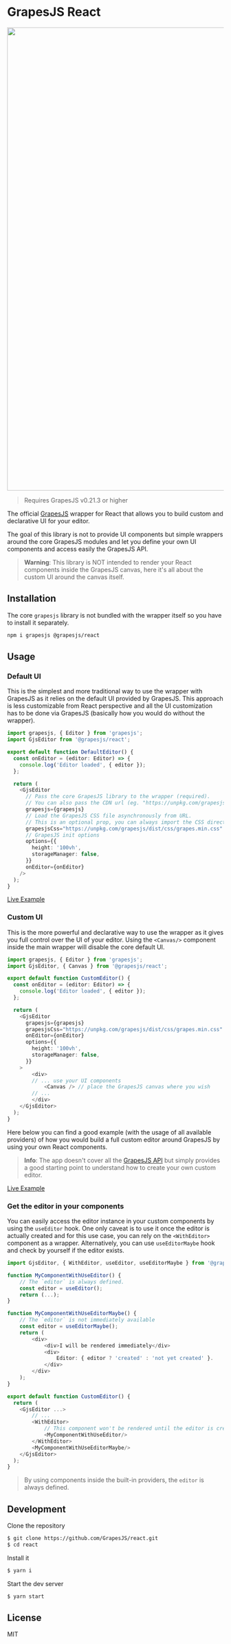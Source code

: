 # GrapesJS React

<img width="1075" src="https://github.com/GrapesJS/react/assets/11614725/ca2cdbef-4ad2-4e5e-b0a1-c8218065efca">

> Requires GrapesJS v0.21.3 or higher

The official [GrapesJS](https://grapesjs.com) wrapper for React that allows you to build custom and declarative UI for your editor.

The goal of this library is not to provide UI components but simple wrappers around the core GrapesJS modules and let you define your own UI components and access easily the GrapesJS API.

> **Warning**: This library is NOT intended to render your React components inside the GrapesJS canvas, here it's all about the custom UI around the canvas itself.



## Installation

The core `grapesjs` library is not bundled with the wrapper itself so you have to install it separately.

```sh
npm i grapesjs @grapesjs/react
```





## Usage

### Default UI

This is the simplest and more traditional way to use the wrapper with GrapesJS as it relies on the default UI provided by GrapesJS. This approach is less customizable from React perspective and all the UI customization has to be done via GrapesJS (basically how you would do without the wrapper).

```ts
import grapesjs, { Editor } from 'grapesjs';
import GjsEditor from '@grapesjs/react';

export default function DefaultEditor() {
  const onEditor = (editor: Editor) => {
    console.log('Editor loaded', { editor });
  };

  return (
    <GjsEditor
      // Pass the core GrapesJS library to the wrapper (required).
      // You can also pass the CDN url (eg. "https://unpkg.com/grapesjs")
      grapesjs={grapesjs}
      // Load the GrapesJS CSS file asynchronously from URL.
      // This is an optional prop, you can always import the CSS directly in your JS if you wish.
      grapesjsCss="https://unpkg.com/grapesjs/dist/css/grapes.min.css"
      // GrapesJS init options
      options={{
        height: '100vh',
        storageManager: false,
      }}
      onEditor={onEditor}
    />
  );
}
```
[Live Example](https://stackblitz.com/edit/grapesjs-react-default-ui)


### Custom UI

This is the more powerful and declarative way to use the wrapper as it gives you full control over the UI of your editor. Using the `<Canvas/>` component inside the main wrapper will disable the core default UI.

```ts
import grapesjs, { Editor } from 'grapesjs';
import GjsEditor, { Canvas } from '@grapesjs/react';

export default function CustomEditor() {
  const onEditor = (editor: Editor) => {
    console.log('Editor loaded', { editor });
  };

  return (
    <GjsEditor
      grapesjs={grapesjs}
      grapesjsCss="https://unpkg.com/grapesjs/dist/css/grapes.min.css"
      onEditor={onEditor}
      options={{
        height: '100vh',
        storageManager: false,
      }}
    >
        <div>
        // ... use your UI components
            <Canvas /> // place the GrapesJS canvas where you wish
        // ...
        </div>
    </GjsEditor>
  );
}
```
Here below you can find a good example (with the usage of all available providers) of how you would build a full custom editor around GrapesJS by using your own React components.

> **Info**: The app doesn't cover all the [GrapesJS API](https://grapesjs.com/docs/api/) but simply provides a good starting point to understand how to create your own custom editor.

[Live Example](https://stackblitz.com/edit/grapesjs-react-custom-ui)



### Get the editor in your components

You can easily access the editor instance in your custom components by using the `useEditor` hook. One only caveat is to use it once the editor is actually created and for this use case, you can rely on the `<WithEditor>` component as a wrapper. Alternatively, you can use `useEditorMaybe` hook and check by yourself if the editor exists.

```ts
import GjsEditor, { WithEditor, useEditor, useEditorMaybe } from '@grapesjs/react';

function MyComponentWithUseEditor() {
    // The `editor` is always defined.
    const editor = useEditor();
    return (...);
}

function MyComponentWithUseEditorMaybe() {
    // The `editor` is not immediately available
    const editor = useEditorMaybe();
    return (
        <div>
            <div>I will be rendered immediately</div>
            <div>
                Editor: { editor ? 'created' : 'not yet created' }.
            </div>
        </div>
    );
}

export default function CustomEditor() {
  return (
    <GjsEditor ...>
        // ...
        <WithEditor>
            // This component won't be rendered until the editor is created
            <MyComponentWithUseEditor/>
        </WithEditor>
        <MyComponentWithUseEditorMaybe/>
    </GjsEditor>
  );
}
```

> By using components inside the built-in providers, the `editor` is always defined.



## Development

Clone the repository

```sh
$ git clone https://github.com/GrapesJS/react.git
$ cd react
```

Install it

```sh
$ yarn i
```

Start the dev server

```sh
$ yarn start
```


## License

MIT